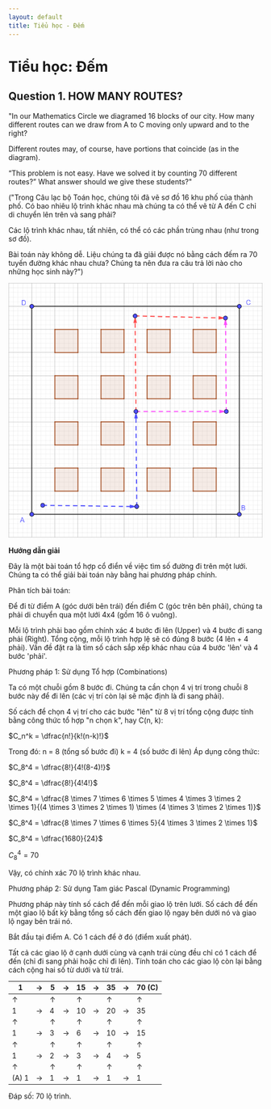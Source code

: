 ```yaml
---
layout: default
title: Tiểu học - Đếm
---
```

# Tiểu học: Đếm
## Question 1. HOW MANY ROUTES?

"In our Mathematics Circle we diagramed 16 blocks of our city. How many different routes can we draw from A to C moving only upward and to the right?

Different routes may, of course, have portions that coincide (as in the diagram).

“This problem is not easy. Have we solved it by counting 70 different routes?” What answer should we give these students?"

("Trong Câu lạc bộ Toán học, chúng tôi đã vẽ sơ đồ 16 khu phố của thành phố. Có bao nhiêu lộ trình khác nhau mà chúng ta có thể vẽ từ A đến C chỉ di chuyển lên trên và sang phải?

Các lộ trình khác nhau, tất nhiên, có thể có các phần trùng nhau (như trong sơ đồ).

Bài toán này không dễ. Liệu chúng ta đã giải được nó bằng cách đếm ra 70 tuyến đường khác nhau chưa? Chúng ta nên đưa ra câu trả lời nào cho những học sinh này?")

![](./2025-08-15-11-07-37.png)

**Hướng dẫn giải**

Đây là một bài toán tổ hợp cổ điển về việc tìm số đường đi trên một lưới. Chúng ta có thể giải bài toán này bằng hai phương pháp chính.

Phân tích bài toán:

Để đi từ điểm A (góc dưới bên trái) đến điểm C (góc trên bên phải), chúng ta phải di chuyển qua một lưới 4x4 (gồm 16 ô vuông).

Mỗi lộ trình phải bao gồm chính xác 4 bước đi lên (Upper) và 4 bước đi sang phải (Right).
Tổng cộng, mỗi lộ trình hợp lệ sẽ có đúng 8 bước (4 lên + 4 phải).
Vấn đề đặt ra là tìm số cách sắp xếp khác nhau của 4 bước 'lên' và 4 bước 'phải'.

Phương pháp 1: Sử dụng Tổ hợp (Combinations)

Ta có một chuỗi gồm 8 bước đi. Chúng ta cần chọn 4 vị trí trong chuỗi 8 bước này để đi lên (các vị trí còn lại sẽ mặc định là đi sang phải).

Số cách để chọn 4 vị trí cho các bước "lên" từ 8 vị trí tổng cộng được tính bằng công thức tổ hợp "n chọn k", hay C(n, k):

$C_n^k = \dfrac{n!}{k!(n-k)!}$

Trong đó:
n = 8 (tổng số bước đi)
k = 4 (số bước đi lên)
Áp dụng công thức:

$C_8^4 = \dfrac{8!}{4!(8-4)!}$

$C_8^4 = \dfrac{8!}{4!4!}$

$C_8^4 = \dfrac{8 \times 7 \times 6 \times 5 \times 4 \times 3 \times 2 \times 1}{(4 \times 3 \times 2 \times 1) \times (4 \times 3 \times 2 \times 1)}$

$C_8^4 = \dfrac{8 \times 7 \times 6 \times 5}{4 \times 3 \times 2 \times 1}$

$C_8^4 = \dfrac{1680}{24}$

$C_8^4 = 70$

Vậy, có chính xác 70 lộ trình khác nhau.

Phương pháp 2: Sử dụng Tam giác Pascal (Dynamic Programming)

Phương pháp này tính số cách để đến mỗi giao lộ trên lưới. Số cách để đến một giao lộ bất kỳ bằng tổng số cách đến giao lộ ngay bên dưới nó và giao lộ ngay bên trái nó.

Bắt đầu tại điểm A. Có 1 cách để ở đó (điểm xuất phát).

Tất cả các giao lộ ở cạnh dưới cùng và cạnh trái cùng đều chỉ có 1 cách để đến (chỉ đi sang phải hoặc chỉ đi lên).
Tính toán cho các giao lộ còn lại bằng cách cộng hai số từ dưới và từ trái.



| 1 | → | 5 | → | 15 | → | 35 | → | 70 (C) |
|---|---|---|---|---|---|---|---|---|
| ↑ |  | ↑ |  | ↑ |  | ↑ |  | ↑ |
| 1 | → | 4 | → | 10 | → | 20 | → | 35 |
| ↑ |  | ↑ |  | ↑ |  | ↑ |  | ↑ |
| 1 | → | 3 | → | 6 | → | 10 | → | 15 |
| ↑ |  | ↑ |  | ↑ |  | ↑ |  | ↑ |
| 1 | → | 2 | → | 3 | → | 4 | → | 5 |
| ↑ |  | ↑ |  | ↑ |  | ↑ |  | ↑ |
| (A) 1 | → | 1 | → | 1 | → | 1 | → | 1 |

Đáp số: 70 lộ trình.
